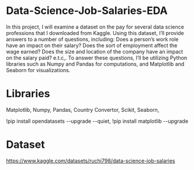 # Data-Science-Job-Salaries-EDA
In this project, I will examine a dataset on the pay for several data science professions that I downloaded from Kaggle. Using this dataset, I’ll provide answers to a number of questions, including: Does a person’s work role have an impact on their salary? Does the sort of employment affect the wage earned? Does the size and location of the company have an impact on the salary paid? e.t.c,. To answer these questions, I’ll be utilizing Python libraries such as Numpy and Pandas for computations, and Matplotlib and Seaborn for visualizations.

# Libraries
 
 Matplotlib,
 Numpy,
 Pandas,
 Country Convertor,
 Scikit,
 Seaborn,

!pip install opendatasets --upgrade --quiet,
!pip install matplotlib --upgrade
# Dataset
 https://www.kaggle.com/datasets/ruchi798/data-science-job-salaries
